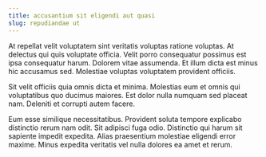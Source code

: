 ```yaml
---
title: accusantium sit eligendi aut quasi
slug: repudiandae ut
---
```


At repellat velit voluptatem sint veritatis voluptas ratione voluptas. At delectus qui quis voluptate officia. Velit porro consequatur possimus est ipsa consequatur harum. Dolorem vitae assumenda. Et illum dicta est minus hic accusamus sed. Molestiae voluptas voluptatem provident officiis.

Sit velit officiis quia omnis dicta et minima. Molestias eum et omnis qui voluptatibus quo ducimus maiores. Est dolor nulla numquam sed placeat nam. Deleniti et corrupti autem facere.

Eum esse similique necessitatibus. Provident soluta tempore explicabo distinctio rerum nam odit. Sit adipisci fuga odio. Distinctio qui harum sit sapiente impedit expedita. Alias praesentium molestiae eligendi error maxime. Minus expedita veritatis vel nulla dolores ea amet et rerum.
